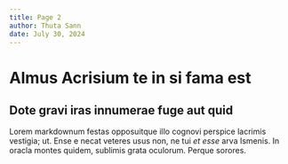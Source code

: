 ```yaml
---
title: Page 2
author: Thuta Sann
date: July 30, 2024
---
```


# Almus Acrisium te in si fama est

## Dote gravi iras innumerae fuge aut quid

Lorem markdownum festas opposuitque illo cognovi perspice lacrimis vestigia; ut.
Ense e necat veteres usus non, ne tui _et esse_ arva Ismenis. In oracla montes
quidem, sublimis grata oculorum. Perque sorores.
